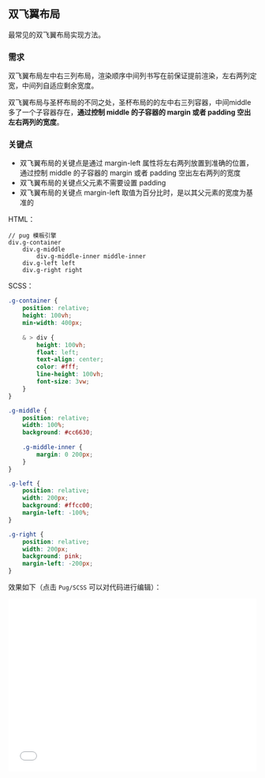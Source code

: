 ## 双飞翼布局

最常见的双飞翼布局实现方法。

### 需求

双飞翼布局左中右三列布局，渲染顺序中间列书写在前保证提前渲染，左右两列定宽，中间列自适应剩余宽度。

双飞翼布局与圣杯布局的不同之处，圣杯布局的的左中右三列容器，中间middle多了一个子容器存在，**通过控制 middle 的子容器的 margin 或者 padding 空出左右两列的宽度**。

### 关键点

+ 双飞翼布局的关键点是通过 margin-left 属性将左右两列放置到准确的位置，通过控制 middle 的子容器的 margin 或者 padding 空出左右两列的宽度
+ 双飞翼布局的关键点父元素不需要设置 padding
+ 双飞翼布局的关键点 margin-left 取值为百分比时，是以其父元素的宽度为基准的

HTML：

```pug
// pug 模板引擎
div.g-container
    div.g-middle 
        div.g-middle-inner middle-inner 
    div.g-left left
    div.g-right right
```

SCSS：
```scss
.g-container {
    position: relative;
    height: 100vh;
    min-width: 400px;
    
    & > div {
        height: 100vh;
        float: left;
        text-align: center;
        color: #fff;
        line-height: 100vh;
        font-size: 3vw;
    }
}

.g-middle {
    position: relative;
    width: 100%;
    background: #cc6630;
    
    .g-middle-inner {
        margin: 0 200px;
    }
}

.g-left {
    position: relative;
    width: 200px;
    background: #ffcc00;
    margin-left: -100%;
}

.g-right {
    position: relative;
    width: 200px;
    background: pink;
    margin-left: -200px;
}
```

效果如下（点击 `Pug/SCSS` 可以对代码进行编辑）：

<iframe height='350' scrolling='no' title='双飞翼布局' src='//codepen.io/Chokcoco/embed/EdwzVW/?height=265&theme-id=0&default-tab=result' frameborder='no' allowtransparency='true' allowfullscreen='true' style='width: 100%;'>See the Pen <a href='https://codepen.io/Chokcoco/pen/EdwzVW/'>双飞翼布局</a> by Chokcoco (<a href='https://codepen.io/Chokcoco'>@Chokcoco</a>) on <a href='https://codepen.io'>CodePen</a>.
</iframe>